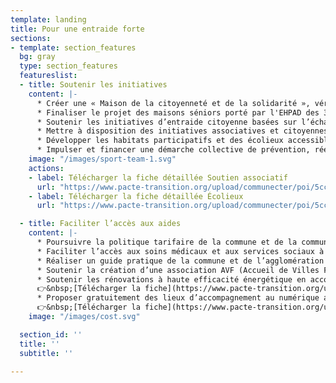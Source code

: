 ```yaml
---
template: landing
title: Pour une entraide forte
sections:
- template: section_features
  bg: gray
  type: section_features
  featureslist:
  - title: Soutenir les initiatives
    content: |-
      * Créer une « Maison de la citoyenneté et de la solidarité », véritable lieu d’accueil multi-culturel et intergénérationnel où seront présents les services et projets collectifs à visée solidaire, « lieu-ressource » ouvert aux associations et aux citoyens
      * Finaliser le projet des maisons séniors porté par l'EHPAD des 3 clochers
      * Soutenir les initiatives d’entraide citoyenne basées sur l’échange et le partage de compétences, de lieux, de services et de matériel. Exemple : atelier de récupération, réparation, construction…
      * Mettre à disposition des initiatives associatives et citoyennes du territoire, les espaces et ressources pour favoriser leur collaboration, le lien social
      * Développer les habitats participatifs et des écolieux accessibles à toutes et à tous en favorisant l'émergence de nouveaux projets participatifs.
      * Impulser et financer une démarche collective de prévention, réemploi, valorisation des déchets en régie ou avec des acteurs de l’économie sociale et solidaire.👉&nbsp;[Télécharger le document](https://www.pacte-transition.org/upload/communecter/poi/5cc6c27d40bb4e75413ee29f/file/VFft18.pdf)
    image: "/images/sport-team-1.svg"
    actions:
    - label: Télécharger la fiche détaillée Soutien associatif
      url: "https://www.pacte-transition.org/upload/communecter/poi/5cc6bee540bb4e49403ee0ae/file/VFft31.pdf"
    - label: Télécharger la fiche détaillée Écolieux
      url: "https://www.pacte-transition.org/upload/communecter/poi/5cc6c22640bb4e81413ee0ab/file/VFft20.pdf"

  - title: Faciliter l’accès aux aides 
    content: |-
      * Poursuivre la politique tarifaire de la commune et de la communauté d’agglomération en généralisant la prise en compte du quotient familial
      * Faciliter l’accès aux soins médicaux et aux services sociaux à différents échelons territoriaux
      * Réaliser un guide pratique de la commune et de l’agglomération de communes (AgglOH!) pour les nouveaux arrivants
      * Soutenir la création d’une association AVF (Accueil de Villes Françaises)
      * Soutenir les rénovations à haute efficacité énergétique en accompagnant en particulier les ménages en situation de précarité énergétique
      👉&nbsp;[Télécharger la fiche](https://www.pacte-transition.org/upload/communecter/poi/5cc6c37f40bb4e75413ee2a8/file/VFft12.pdf)
      * Proposer gratuitement des lieux d’accompagnement au numérique avec une assistance humaine à destination de toutes et tous
      👉&nbsp;[Télécharger la fiche](https://www.pacte-transition.org/upload/communecter/poi/5cc6c15540bb4e33413ee0a6/file/VFft25.pdf)
    image: "/images/cost.svg"

  section_id: ''
  title: ''
  subtitle: ''

---
```

